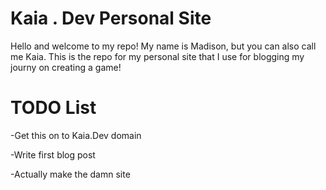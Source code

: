 # Kaia . Dev Personal Site
Hello and welcome to my repo! My name is Madison, but you can also call me Kaia. This is the repo for my personal site that I use for blogging my journy on creating a game!

# TODO List
-Get this on to Kaia.Dev domain

-Write first blog post

-Actually make the damn site
